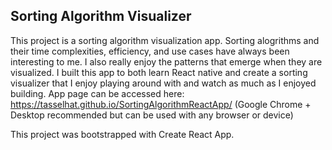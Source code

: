 ## Sorting Algorithm Visualizer
This project is a sorting algorithm visualization app. Sorting alogrithms and their time complexities, efficiency, and use cases have always been interesting to me. 
I also really enjoy the patterns that emerge when they are visualized. I built this app to both learn React native and create a sorting visualizer that I enjoy playing around with and watch as much as I enjoyed building. 
App page can be accessed here: https://tasselhat.github.io/SortingAlgorithmReactApp/ (Google Chrome + Desktop recommended but can be used with any browser or device)

This project was bootstrapped with Create React App.
